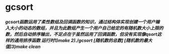gcsort
==================
##### gcsort函数运用了柔性数组及回调函数的知识，通过结构体实现创建一个用户输入大小的动态的数组，并且为此数组产生一个用户自己给定的有随机数大小上限的数，然后自动排序输出，不足点在于虽然运用了回调函数，但没有实现像qsort这样的通用排序函数  运行时1)make 2)./gcsort [随机数的总数] [随机数的最大值]3)make clean
